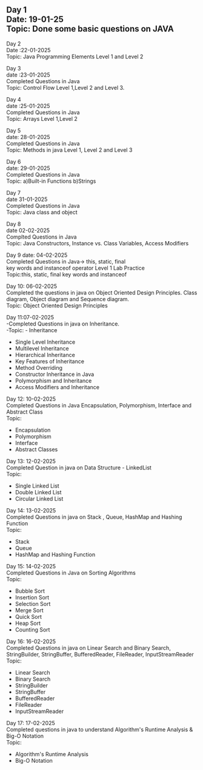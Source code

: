 Day 1  
Date: 19-01-25  
Topic: Done some basic questions on JAVA  
-----------------------------------------------------------------------------
Day 2  
Date :22-01-2025  
Topic: Java Programming Elements Level 1 and Level 2  

Day 3  
date :23-01-2025  
Completed Questions in Java  
Topic: Control Flow Level 1,Level 2 and Level 3.  

Day 4  
date :25-01-2025  
Completed Questions in Java  
Topic: Arrays Level 1,Level 2  

Day 5  
date: 28-01-2025  
Completed Questions in Java  
Topic: Methods in java Level 1, Level 2 and Level 3  

Day 6  
date: 29-01-2025  
Completed Questions in Java  
Topic: a)Built-in Functions b)Strings  

Day 7  
date 31-01-2025  
Completed Questions in Java  
Topic: Java class and object  

Day 8  
date 02-02-2025  
Complted Questions in Java  
Topic: Java Constructors, Instance vs. Class Variables, Access Modifiers  

Day 9 date: 04-02-2025   
Completed Questions in Java-> this, static, final   
key words and instanceof operator Level 1 Lab Practice  
Topic:this, static, final key words and instanceof  

Day 10: 06-02-2025  
Completed the questions in java on Object Oriented Design Principles. Class diagram, Object diagram and Sequence diagram.  
Topic: Object Oriented Design Principles  

Day 11:07-02-2025  
-Completed Questions in java on Inheritance.  
-Topic: - Inheritance
- Single Level Inheritance
- Multilevel Inheritance
- Hierarchical Inheritance
- Key Features of Inheritance
- Method Overriding
- Constructor Inheritance in Java
- Polymorphism and Inheritance
- Access Modifiers and Inheritance

Day 12: 10-02-2025  
Completed Questions in Java Encapsulation, Polymorphism, Interface and Abstract Class  
Topic:  
- Encapsulation
- Polymorphism 
- Interface
- Abstract Classes

Day 13: 12-02-2025  
Completed Question in java on Data Structure - LinkedList  
Topic:  
- Single Linked List
- Double Linked List
- Circular Linked List

Day 14: 13-02-2025  
Completed Questions in java on Stack , Queue, HashMap and Hashing Function  
Topic:  
- Stack
- Queue
- HashMap and Hashing Function  

Day 15: 14-02-2025  
Completed Questions in Java on Sorting Algorithms  
Topic:  
- Bubble Sort
- Insertion Sort
- Selection Sort
- Merge Sort
- Quick Sort
- Heap Sort
- Counting Sort

Day 16: 16-02-2025  
Completed Questions in java on Linear Search and Binary Search, StringBuilder, StringBuffer, BufferedReader, FileReader, InputStreamReader  
Topic:  
- Linear Search
- Binary Search
- StringBuilder
- StringBuffer
- BufferedReader
- FileReader
- InputStreamReader

Day 17: 17-02-2025  
Completed questions in java to understand Algorithm's Runtime Analysis & Big-O Notation  
Topic:  
- Algorithm's Runtime Analysis
- Big-O Notation
